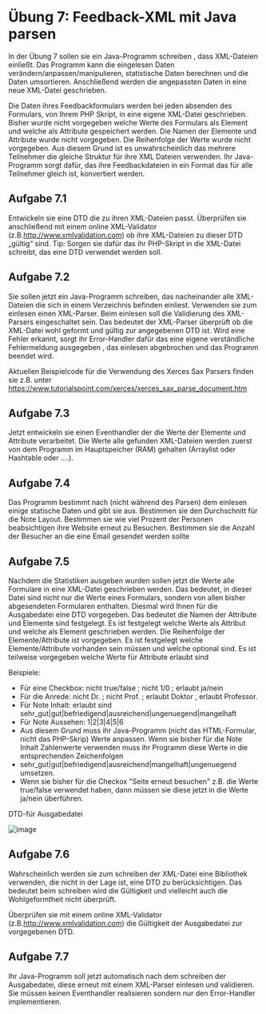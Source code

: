 # Übung 7: Feedback-XML mit Java parsen

In der Übung 7 sollen sie ein Java-Programm schreiben , dass XML-Dateien einließt. Das Programm kann die eingelesen Daten verändern/anpassen/manipulieren, statistische Daten berechnen und die Daten umsortieren. Anschließend werden die angepassten Daten in eine neue XML-Datei geschrieben.

Die Daten ihres Feedbackformulars werden bei jeden absenden des Formulars, von Ihrem PHP Skript, in eine eigene XML-Datei geschrieben. Bisher wurde nicht vorgegeben welche Werte des Formulars als Element und welche als Attribute gespeichert werden. Die Namen der Elemente und Attribute wurde nicht vorgegeben. Die Reihenfolge der Werte wurde nicht vorgegeben. Aus diesem Grund ist es unwahrscheinlich das mehrere Teilnehmer die gleiche Struktur für ihre XML Dateien verwenden. Ihr Java-Programm sorgt dafür, das ihre Feedbackdateien in ein Format das für alle Teilnehmer gleich ist, konvertiert werden.


## Aufgabe 7.1
Entwickeln sie eine DTD die zu ihren XML-Dateien passt. Überprüfen sie anschließend mit einem online XML-Validator (z.B.http://www.xmlvalidation.com) ob ihre XML-Dateien zu dieser DTD „gültig“ sind. Tip: Sorgen sie dafür das ihr PHP-Skript in die XML-Datei schreibt, das eine DTD verwendet werden soll.


## Aufgabe 7.2
Sie sollen jetzt ein Java-Programm schreiben, das nacheinander alle XML-Dateien die sich in einem Verzeichnis befinden einliest. Verwenden sie zum einlesen einen XML-Parser. Beim einlesen soll die Validierung des XML-Parsers eingeschaltet sein. Das bedeutet der XML-Parser überprüft ob die XML-Datei wohl geformt und gültig zur angegebenen DTD ist. Wird eine Fehler erkannt, sorgt ihr Error-Handler dafür das eine eigene verständliche Fehlermeldung ausgegeben , das einlesen abgebrochen und das Programm beendet wird.

Aktuellen Beispielcode für die Verwendung des Xerces Sax Parsers finden sie z.B. unter https://www.tutorialspoint.com/xerces/xerces_sax_parse_document.htm


## Aufgabe 7.3
Jetzt entwickeln sie einen Eventhandler der die Werte der Elemente und Attribute verarbeitet. Die Werte alle gefunden XML-Dateien werden zuerst von dem Programm im Hauptspeicher (RAM) gehalten (Arraylist oder Hashtable oder ….).
  

## Aufgabe 7.4
Das Programm bestimmt nach (nicht während des Parsen) dem einlesen einige statische Daten und gibt sie aus.
Bestimmen sie den Durchschnitt für die Note Layout.
Bestimmen sie wie viel Prozent der Personen beabsichtigen ihre Website erneut zu Besuchen.
Bestimmen sie die Anzahl der Besucher an die eine Email gesendet werden sollte
   

## Aufgabe 7.5
Nachdem die Statistiken ausgeben wurden sollen jetzt die Werte alle Formulare in eine XML-Datei geschrieben werden. Das bedeutet, in dieser Datei sind nicht nur die Werte eines Formulars, sondern von allen bisher abgesendeten Formularen enthalten. Diesmal wird Ihnen für die Ausgabedatei eine DTD vorgegeben. Das bedeutet die Namen der Attribute und Elemente sind festgelegt. Es ist festgelegt welche Werte als Attribut und welche als Element geschrieben werden. Die Reihenfolge der Elemente/Attribute ist vorgegeben. Es ist festgelegt welche Elemente/Attribute vorhanden sein müssen und welche optional sind. Es ist teilweise vorgegeben welche Werte für Attribute erlaubt sind

Beispiele:
- Für eine Checkbox: nicht true/false ; nicht 1/0 ; erlaubt ja/nein
- Für die Anrede: nicht Dr. ; nicht Prof. ; erlaubt Doktor , erlaubt Professor.
- Für Note Inhalt: erlaubt sind sehr_gut|gut|befriedigend|ausreichend|ungenuegend|mangelhaft
- Für Note Aussehen: 1|2|3|4|5|6
- Aus diesem Grund muss ihr Java-Programm (nicht das HTML-Formular, nicht das PHP-Skrip) Werte anpassen. Wenn sie bisher für die Note Inhalt Zahlenwerte verwenden muss ihr Programm diese Werte in die entsprechenden Zeichenfolgen
- sehr_gut|gut|befriedigend|ausreichend|mangelhaft|ungenuegend umsetzen.
- Wenn sie bisher für die Checkox "Seite erneut besuchen" z.B. die Werte true/false verwendet haben, dann müssen sie diese jetzt in die Werte ja/nein überführen.

DTD-für Ausgabedatei

![image](https://user-images.githubusercontent.com/63674539/192423481-81c7980a-c1f3-4bd5-829b-8e70d7b698cb.png)


## Aufgabe 7.6
Wahrscheinlich werden sie zum schreiben der XML-Datei eine Bibliothek verwenden, die nicht in der Lage ist, eine DTD zu berücksichtigen. Das bedeutet beim schreiben wird die Gültigkeit und vielleicht auch die Wohlgeformtheit nicht überprüft.

Überprüfen sie mit einem online XML-Validator (z.B.http://www.xmlvalidation.com) die Gültigkeit der Ausgabedatei zur vorgegebenen DTD.


## Aufgabe 7.7
Ihr Java-Programm soll jetzt automatisch nach dem schreiben der Ausgabedatei, diese erneut mit einem XML-Parser einlesen und validieren. Sie müssen keinen Eventhandler realisieren sondern nur den Error-Handler implementieren.
